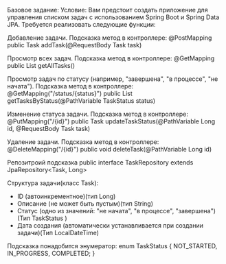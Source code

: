 Базовое задание:
Условие:
Вам предстоит создать приложение для управления списком задач с использованием Spring Boot
и Spring Data JPA. Требуется реализовать следующие функции:

Добавление задачи. Подсказка метод в контроллере:
@PostMapping public Task addTask(@RequestBody Task task)

Просмотр всех задач. Подсказка метод в контроллере:
@GetMapping public List<Task> getAllTasks()

Просмотр задач по статусу (например, "завершена", "в процессе", "не начата").
Подсказка метод в контроллере: @GetMapping("/status/{status}")
public List<Task> getTasksByStatus(@PathVariable TaskStatus status)

Изменение статуса задачи. Подсказка метод в контроллере: @PutMapping("/{id}")
public Task updateTaskStatus(@PathVariable Long id, @RequestBody Task task)

Удаление задачи.
Подсказка метод в контроллере:
@DeleteMapping("/{id}")
public void deleteTask(@PathVariable Long id)

Репозитроий подсказка public interface TaskRepository extends JpaRepository<Task, Long>

Структура задачи(класс Task):
- ID (автоинкрементное)(тип Long)
- Описание (не может быть пустым)(тип String)
- Статус (одно из значений: "не начата", "в процессе", "завершена")(Тип TaskStatus )
- Дата создания (автоматически устанавливается при создании задачи)(Тип LocalDateTime)

Подсказка понадобится энумератор:
enum TaskStatus {
NOT_STARTED, IN_PROGRESS, COMPLETED;
}